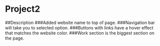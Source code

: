 # Project2
##Description
###Added website name to top of page.
###Navigation bar will take you to selected option. 
###Buttons with links have a hover effect that matches the website color. 
###Work section is the biggest section on the page. 
### 
